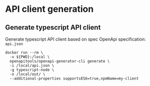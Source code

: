 # API client generation

## Generate typescript API client

Generate typescript API client based on spec OpenApi specification: `api.json`

```text
docker run --rm \
  -v ${PWD}:/local \
  openapitools/openapi-generator-cli generate \
  -i /local/api.json \
  -g typescript-node \
  -o /local/out/ \
  --additional-properties supportsES6=true,npmName=my-client
```

